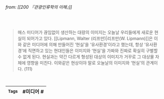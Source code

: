 
###### from: [[200 『관광인류학의 이해』]]

<br/>

>매스 미디어가 끊임없이 생산하는 대량의 이미지는 오늘날 우리들에게 새로운 현실이 되어가고 있다. [[Lipmann, Walter (리프만)|리프만(W. Lipmann)]]은 이와 같은 미디어에 의해 만들어진 ‘현실’을 ‘유사환경’이라고 했는데, 항상 ‘유사환경’에 직면하고 있는 현대인들은 이미지와 ‘현실’을 가짜와 진짜로 확실히 구별할 수 없게 된다. 현실과는 약간 다르게 형성된 대상의 이미지가 거꾸로 그 대상물 자체에 영향을 미친다. 이와같은 현상이야 말로 오늘날의 이미지와 ‘현실’의 관계이다. (111) 

<br/>

| <small> Tags </small> | #미디어 # |
| --- | --- |

